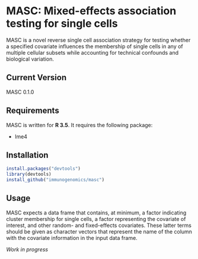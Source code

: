 # MASC: Mixed-effects association testing for single cells
MASC is a novel reverse single cell association strategy for testing whether a specified covariate influences the membership of single cells in any of multiple cellular subsets while accounting for technical confounds and biological variation.
## Current Version
MASC 0.1.0

## Requirements
MASC is written for **R 3.5**. It requires the following package:
* lme4

## Installation
```R
install.packages("devtools")
library(devtools)
install_github("immunogenomics/masc")
```

## Usage
MASC expects a data frame that contains, at minimum, a factor indicating cluster membership for single cells, a factor representing the covariate of interest, and other random- and fixed-effects covariates.
These latter terms should be given as character vectors that represent the name of the column with the covariate information in the input data frame.

*Work in progress*
